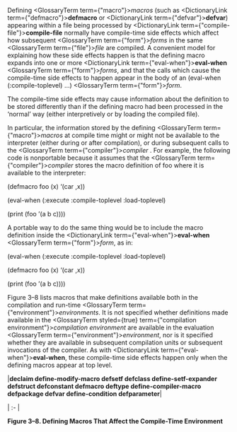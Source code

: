  



Defining <GlossaryTerm  term={"macro"}><i>macros</i></GlossaryTerm> (such as <DictionaryLink  term={"defmacro"}><b>defmacro</b></DictionaryLink> or <DictionaryLink  term={"defvar"}><b>defvar</b></DictionaryLink>) appearing within a file being processed by <DictionaryLink  term={"compile-file"}><b>compile-file</b></DictionaryLink> normally have compile-time side effects which affect how subsequent <GlossaryTerm  term={"form"}><i>forms</i></GlossaryTerm> in the same <GlossaryTerm  term={"file"}><i>file</i></GlossaryTerm> are compiled. A convenient model for explaining how these side effects happen is that the defining macro expands into one or more <DictionaryLink  term={"eval-when"}><b>eval-when</b></DictionaryLink> <GlossaryTerm  term={"form"}><i>forms</i></GlossaryTerm>, and that the calls which cause the compile-time side effects to happen appear in the body of an (eval-when (:compile-toplevel) ...) <GlossaryTerm  term={"form"}><i>form</i></GlossaryTerm>. 



The compile-time side effects may cause information about the definition to be stored differently than if the defining macro had been processed in the ‘normal’ way (either interpretively or by loading the compiled file). 



In particular, the information stored by the defining <GlossaryTerm  term={"macro"}><i>macros</i></GlossaryTerm> at compile time might or might not be available to the interpreter (either during or after compilation), or during subsequent calls to the <GlossaryTerm  term={"compiler"}><i>compiler</i></GlossaryTerm> . For example, the following code is nonportable because it assumes that the <GlossaryTerm  term={"compiler"}><i>compiler</i></GlossaryTerm> stores the macro definition of foo where it is available to the interpreter: 



(defmacro foo (x) ‘(car ,x)) 



(eval-when (:execute :compile-toplevel :load-toplevel) 



(print (foo ’(a b c)))) 



A portable way to do the same thing would be to include the macro definition inside the <DictionaryLink  term={"eval-when"}><b>eval-when</b></DictionaryLink> <GlossaryTerm  term={"form"}><i>form</i></GlossaryTerm>, as in: 



(eval-when (:execute :compile-toplevel :load-toplevel) 



(defmacro foo (x) ‘(car ,x)) 



(print (foo ’(a b c)))) 



Figure 3–8 lists macros that make definitions available both in the compilation and run-time <GlossaryTerm  term={"environment"}><i>environments</i></GlossaryTerm>. It is not specified whether definitions made available in the <GlossaryTerm styled={true} term={"compilation environment"}><i>compilation environment</i></GlossaryTerm> are available in the evaluation <GlossaryTerm  term={"environment"}><i>environment</i></GlossaryTerm>, nor is it specified whether they are available in subsequent compilation units or subsequent invocations of the compiler. As with <DictionaryLink  term={"eval-when"}><b>eval-when</b></DictionaryLink>, these compile-time side effects happen only when the defining macros appear at top level. 



|**declaim define-modify-macro defsetf defclass define-setf-expander defstruct defconstant defmacro deftype define-compiler-macro defpackage defvar define-condition defparameter**|

| :- |





**Figure 3–8. Defining Macros That Affect the Compile-Time Environment**  







